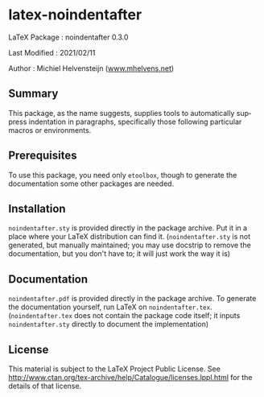 latex-noindentafter
===============

LaTeX Package : noindentafter 0.3.0

Last Modified : 2021/02/11

Author        : Michiel Helvensteijn  (www.mhelvens.net)


Summary
-------

This pack­age, as the name sug­gests, sup­plies tools to au­to­mat­i­cally
sup­press in­den­ta­tion in para­graphs, specif­i­cally those fol­low­ing
par­tic­u­lar macros or en­vi­ron­ments.


Prerequisites
-------------

To use this package, you need only `etoolbox`, though to generate
the documentation some other packages are needed.


Installation
-------------

`noindentafter.sty` is provided directly in the package archive.
Put it in a place where your LaTeX distribution can find it.
(`noindentafter.sty` is not generated, but manually maintained;
 you may use docstrip to remove the documentation, but you don't
 have to; it will just work the way it is)


Documentation
-------------
`noindentafter.pdf` is provided directly in the package archive.
To generate the documentation yourself, run LaTeX on `noindentafter.tex`.
(`noindentafter.tex` does not contain the package code itself; it inputs
 `noindentafter.sty` directly to document the implementation)


License
-------

This material is subject to the LaTeX Project Public License. See
http://www.ctan.org/tex-archive/help/Catalogue/licenses.lppl.html 
for the details of that license.

